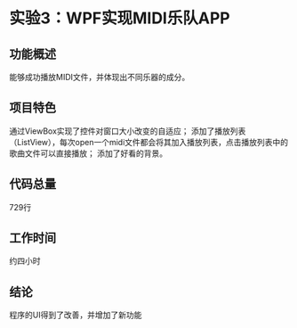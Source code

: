 # 实验3：WPF实现MIDI乐队APP
## 功能概述
能够成功播放MIDI文件，并体现出不同乐器的成分。
## 项目特色
通过ViewBox实现了控件对窗口大小改变的自适应；
添加了播放列表（ListView），每次open一个midi文件都会将其加入播放列表，点击播放列表中的歌曲文件可以直接播放；
添加了好看的背景。
## 代码总量
729行
## 工作时间
约四小时
## 结论
程序的UI得到了改善，并增加了新功能
